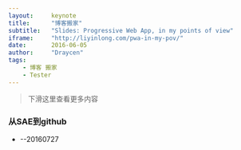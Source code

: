 ```yaml
---
layout:     keynote
title:      "博客搬家"
subtitle:   "Slides: Progressive Web App, in my points of view"
iframe:     "http://liyinlong.com/pwa-in-my-pov/"
date:       2016-06-05
author:     "Draycen"
tags:
    - 博客 搬家
    - Tester
---
```



> 下滑这里查看更多内容


### 从SAE到github

- --20160727


